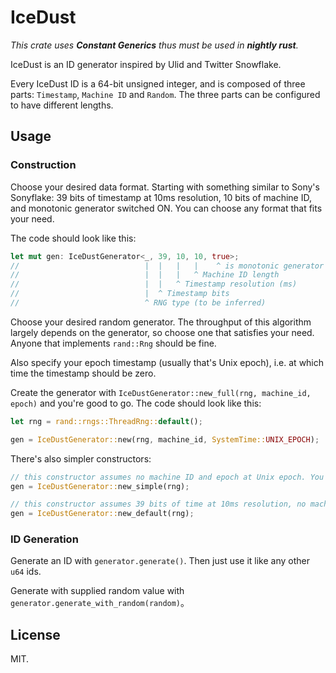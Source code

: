 # IceDust

_This crate uses **Constant Generics** thus must be used in **nightly rust**._

IceDust is an ID generator inspired by Ulid and Twitter Snowflake.

Every IceDust ID is a 64-bit unsigned integer, and is composed of three parts: `Timestamp`, `Machine ID` and `Random`. The three parts can be configured to have different lengths.

## Usage

### Construction

Choose your desired data format. Starting with something similar to Sony's Sonyflake: 39 bits of timestamp at 10ms resolution, 10 bits of machine ID, and monotonic generator switched ON. You can choose any format that fits your need.

The code should look like this:

```rust
let mut gen: IceDustGenerator<_, 39, 10, 10, true>;
//                            |  |   |   |    ^ is monotonic generator switched on?
//                            |  |   |   ^ Machine ID length
//                            |  |   ^ Timestamp resolution (ms)
//                            |  ^ Timestamp bits
//                            ^ RNG type (to be inferred)
```

Choose your desired random generator. The throughput of this algorithm largely depends on the generator, so choose one that satisfies your need. Anyone that implements `rand::Rng` should be fine.

Also specify your epoch timestamp (usually that's Unix epoch), i.e. at which time the timestamp should be zero.

Create the generator with `IceDustGenerator::new_full(rng, machine_id, epoch)` and you're good to go. The code should look like this:

```rust
let rng = rand::rngs::ThreadRng::default();

gen = IceDustGenerator::new(rng, machine_id, SystemTime::UNIX_EPOCH);
```

There's also simpler constructors:

```rust
// this constructor assumes no machine ID and epoch at Unix epoch. You still need to fill in the rest of the parameters.
gen = IceDustGenerator::new_simple(rng);

// this constructor assumes 39 bits of time at 10ms resolution, no machine ID and epoch at Unix epoch. No parameters needed.
gen = IceDustGenerator::new_default(rng);
```

### ID Generation

Generate an ID with `generator.generate()`. Then just use it like any other `u64` ids.

Generate with supplied random value with `generator.generate_with_random(random)`。

## License

MIT.
